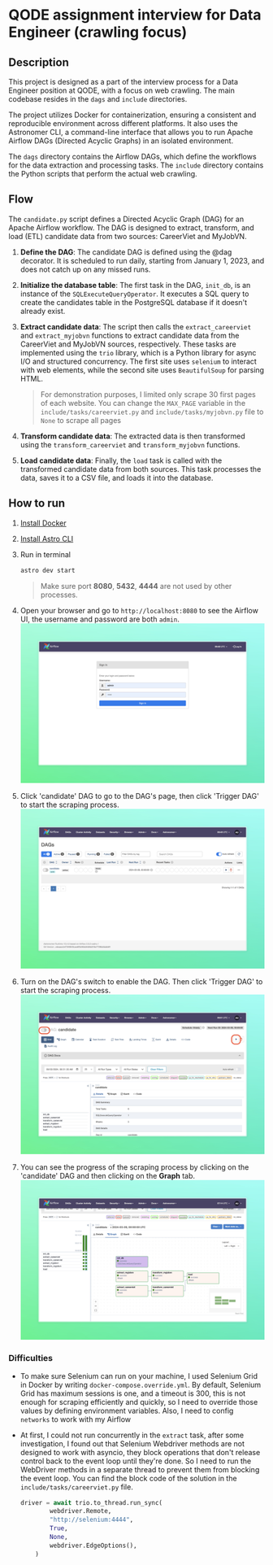 # QODE assignment interview for Data Engineer (crawling focus)

## Description

This project is designed as a part of the interview process for a Data Engineer position at QODE, with a focus on web crawling. The main codebase resides in the `dags` and `include` directories.

The project utilizes Docker for containerization, ensuring a consistent and reproducible environment across different platforms. It also uses the Astronomer CLI, a command-line interface that allows you to run Apache Airflow DAGs (Directed Acyclic Graphs) in an isolated environment.

The `dags` directory contains the Airflow DAGs, which define the workflows for the data extraction and processing tasks. The `include` directory contains the Python scripts that perform the actual web crawling.

## Flow

The `candidate.py` script defines a Directed Acyclic Graph (DAG) for an Apache Airflow workflow. The DAG is designed to extract, transform, and load (ETL) candidate data from two sources: CareerViet and MyJobVN.

1. **Define the DAG**: The candidate DAG is defined using the @dag decorator. It is scheduled to run daily, starting from January 1, 2023, and does not catch up on any missed runs.

2. **Initialize the database table**: The first task in the DAG, `init_db`, is an instance of the `SQLExecuteQueryOperator`. It executes a SQL query to create the candidates table in the PostgreSQL database if it doesn't already exist.

3. **Extract candidate data**: The script then calls the `extract_careerviet` and `extract_myjobvn` functions to extract candidate data from the CareerViet and MyJobVN sources, respectively. These tasks are implemented using the `trio` library, which is a Python library for async I/O and structured concurrency. The first site uses `selenium` to interact with web elements, while the second site uses `BeautifulSoup` for parsing HTML.
    > For demonstration purposes, I limited only scrape 30 first pages of each website. You can change the `MAX_PAGE` variable in the `include/tasks/careerviet.py` and `include/tasks/myjobvn.py` file to `None` to scrape all pages

4. **Transform candidate data**: The extracted data is then transformed using the `transform_careerviet` and `transform_myjobvn` functions.

5. **Load candidate data**: Finally, the `load` task is called with the transformed candidate data from both sources. This task processes the data, saves it to a CSV file, and loads it into the database.

## How to run

1. [Install Docker](https://docs.docker.com/engine/install/)

2. [Install Astro CLI](https://docs.astronomer.io/astro/cli/install-cli)

3. Run in terminal

    ```bash
    astro dev start
    ```

    > Make sure port **8080**, **5432**, **4444** are not used by other processes.

4. Open your browser and go to `http://localhost:8080` to see the Airflow UI, the username and password are both `admin`.
![Screenshot](images/Sign%20In%20-%20Airflow.jpeg)

5. Click 'candidate' DAG to go to the DAG's page, then click 'Trigger DAG' to start the scraping process.
![Screenshot](images/DAGs%20-%20Airflow.jpeg)

6. Turn on the DAG's switch to enable the DAG. Then click 'Trigger DAG' to start the scraping process.
![Screenshot](images/candidate%20-%20Grid%20-%20Airflow.jpeg)

7. You can see the progress of the scraping process by clicking on the 'candidate' DAG and then clicking on the **Graph** tab.
![Screenshot](<images/candidate - Grid - Airflow · 2.14pm · 03-09.jpeg>)

### Difficulties

- To make sure Selenium can run on your machine, I used Selenium Grid in Docker by writing `docker-compose.override.yml`. By default, Selenium Grid has maximum sessions is one, and a timeout is 300, this is not enough for scraping efficiently and quickly, so I need to override those values by defining environment variables. Also, I need to config `networks` to work with my Airflow

- At first, I could not run concurrently in the `extract` task, after some investigation, I found out that Selenium Webdriver methods are not designed to work with asyncio, they block operations that don't release control back to the event loop until they're done. So I need to run the WebDriver methods in a separate thread to prevent them from blocking the event loop. You can find the block code of the solution in the `include/tasks/careerviet.py` file.

    ```python
    driver = await trio.to_thread.run_sync(
            webdriver.Remote,
            "http://selenium:4444",
            True,
            None,
            webdriver.EdgeOptions(),
        )
    ```
